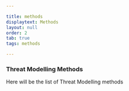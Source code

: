 ```yaml
---

title: methods
displaytext: Methods
layout: null
order: 2
tab: true
tags: methods

---
```


### Threat Modelling Methods

Here will be the list of Threat Modelling methods